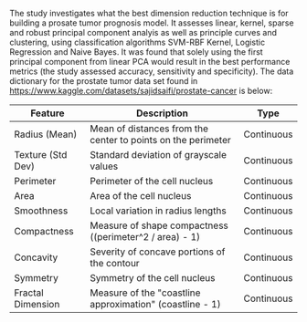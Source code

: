 The study investigates what the best dimension reduction technique is for building a prosate tumor prognosis model. 
It assesses linear, kernel, sparse and robust principal component analyis as well as principle curves and clustering, 
using classification algorithms SVM-RBF Kernel, Logistic Regression and Naive Bayes. It was found that solely using 
the first principal component from linear PCA would result in the best performance metrics (the study assessed accuracy,
sensitivity and specificity). The data dictionary for the prostate tumor data set found in 
https://www.kaggle.com/datasets/sajidsaifi/prostate-cancer is below:

| Feature          | Description                                                  | Type      |
|------------------|--------------------------------------------------------------|-----------|
| Radius (Mean)    | Mean of distances from the center to points on the perimeter | Continuous|
| Texture (Std Dev)| Standard deviation of grayscale values                       | Continuous|
| Perimeter        | Perimeter of the cell nucleus                                | Continuous|
| Area             | Area of the cell nucleus                                     | Continuous|
| Smoothness       | Local variation in radius lengths                            | Continuous|
| Compactness      | Measure of shape compactness ((perimeter^2 / area) - 1)      | Continuous|
| Concavity        | Severity of concave portions of the contour                  | Continuous|
| Symmetry         | Symmetry of the cell nucleus                                  | Continuous|
| Fractal Dimension| Measure of the "coastline approximation" (coastline - 1)     | Continuous|


